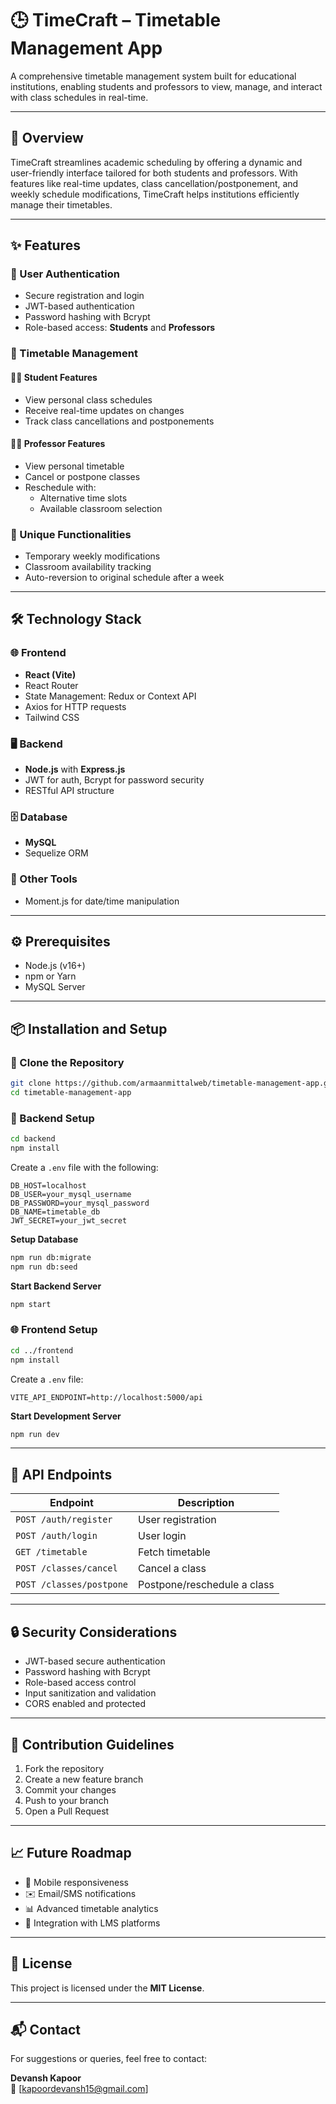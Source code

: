 # 🕒 TimeCraft – Timetable Management App

A comprehensive timetable management system built for educational institutions, enabling students and professors to view, manage, and interact with class schedules in real-time.

---

## 🚀 Overview

TimeCraft streamlines academic scheduling by offering a dynamic and user-friendly interface tailored for both students and professors. With features like real-time updates, class cancellation/postponement, and weekly schedule modifications, TimeCraft helps institutions efficiently manage their timetables.

---

## ✨ Features

### 🔐 User Authentication
- Secure registration and login
- JWT-based authentication
- Password hashing with Bcrypt
- Role-based access: **Students** and **Professors**

### 📅 Timetable Management

#### 👨‍🎓 Student Features
- View personal class schedules
- Receive real-time updates on changes
- Track class cancellations and postponements

#### 👨‍🏫 Professor Features
- View personal timetable
- Cancel or postpone classes
- Reschedule with:
  - Alternative time slots
  - Available classroom selection

### 🧠 Unique Functionalities
- Temporary weekly modifications
- Classroom availability tracking
- Auto-reversion to original schedule after a week

---

## 🛠️ Technology Stack

### 🌐 Frontend
- **React (Vite)**
- React Router
- State Management: Redux or Context API
- Axios for HTTP requests
- Tailwind CSS

### 🖥️ Backend
- **Node.js** with **Express.js**
- JWT for auth, Bcrypt for password security
- RESTful API structure

### 🗄️ Database
- **MySQL**
- Sequelize ORM

### 🧰 Other Tools
- Moment.js for date/time manipulation

---

## ⚙️ Prerequisites

- Node.js (v16+)
- npm or Yarn
- MySQL Server

---

## 📦 Installation and Setup

### 🔁 Clone the Repository

```bash
git clone https://github.com/armaanmittalweb/timetable-management-app.git
cd timetable-management-app
```

### 📂 Backend Setup

```bash
cd backend
npm install
```

Create a `.env` file with the following:
```env
DB_HOST=localhost
DB_USER=your_mysql_username
DB_PASSWORD=your_mysql_password
DB_NAME=timetable_db
JWT_SECRET=your_jwt_secret
```

**Setup Database**

```bash
npm run db:migrate
npm run db:seed
```

**Start Backend Server**

```bash
npm start
```

### 🌐 Frontend Setup

```bash
cd ../frontend
npm install
```

Create a `.env` file:

```env
VITE_API_ENDPOINT=http://localhost:5000/api
```

**Start Development Server**

```bash
npm run dev
```

---

## 🔗 API Endpoints

| Endpoint | Description |
|----------|-------------|
| `POST /auth/register` | User registration |
| `POST /auth/login` | User login |
| `GET /timetable` | Fetch timetable |
| `POST /classes/cancel` | Cancel a class |
| `POST /classes/postpone` | Postpone/reschedule a class |

---

## 🔒 Security Considerations

- JWT-based secure authentication
- Password hashing with Bcrypt
- Role-based access control
- Input sanitization and validation
- CORS enabled and protected

---

## 🤝 Contribution Guidelines

1. Fork the repository
2. Create a new feature branch
3. Commit your changes
4. Push to your branch
5. Open a Pull Request

---

## 📈 Future Roadmap

- 📱 Mobile responsiveness
- ✉️ Email/SMS notifications
- 📊 Advanced timetable analytics
- 🔗 Integration with LMS platforms

---

## 📄 License

This project is licensed under the **MIT License**.

---

## 📬 Contact

For suggestions or queries, feel free to contact:

**Devansh Kapoor**  
📧 [kapoordevansh15@gmail.com]  
